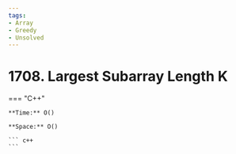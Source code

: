 ```yaml
---
tags:
- Array
- Greedy
- Unsolved
---
```



# 1708. Largest Subarray Length K

=== "C++"

    **Time:** O()

    **Space:** O()

    ``` c++
    ```